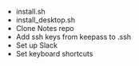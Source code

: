 - install.sh
- install_desktop.sh
- Clone Notes repo
- Add ssh keys from keepass to .ssh
- Set up Slack
- Set keyboard shortcuts
